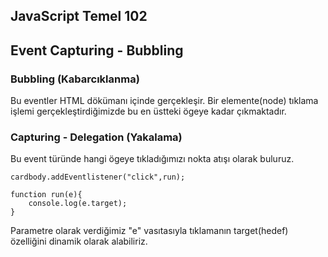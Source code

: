 ## JavaScript Temel 102 

## Event Capturing - Bubbling

### Bubbling (Kabarcıklanma) 

Bu eventler HTML dökümanı içinde gerçekleşir. Bir elemente(node) tıklama işlemi gerçekleştirdiğimizde bu en üstteki ögeye kadar çıkmaktadır. 

### Capturing - Delegation (Yakalama) 

Bu event türünde hangi ögeye tıkladığımızı nokta atışı olarak buluruz. 

```
cardbody.addEventlistener("click",run);

function run(e){ 
    console.log(e.target);
}

```
Parametre olarak verdiğimiz "e" vasıtasıyla tıklamanın target(hedef) özelliğini dinamik olarak alabiliriz.  